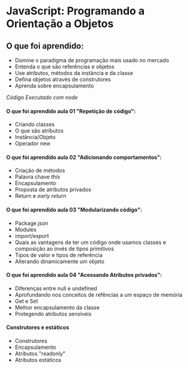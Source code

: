 # JavaScript: Programando a Orientação a Objetos

## O que foi aprendido:

- Domine o paradigma de programação mais usado no mercado
- Entenda o que são referências e objetos
- Use atributos, métodos da instância e da classe
- Defina objetos através de construtores
- Aprenda sobre encapsulamento

<i>Código Executado com node</i>

#### O que foi aprendido aula 01 "Repetição de código":

- Criando classes
- O que são atributos
- Instância/Objeto
- Operador new

#### O que foi aprendido aula 02 "Adicionando comportamentos":

- Criação de métodos
- Palavra chave <i>this</i>
- Encapsulamento
- Proposta de atributos privados
- Return e <i>early return</i>

#### O que foi aprendido aula 03 "Modularizando código":

- Package.json
- Modules
- import/export
- Quais as vantagens de ter um código onde usamos classes e composição ao invés de tipos primitivos
- Tipos de valor e tipos de referência
- Alterando dinamicamente um objeto

#### O que foi aprendido aula 04 "Acessando Atributos privados":

- Diferenças entre null e undefined
- Aprofundando nos conceitos de refências a um espaço de memória
- Get e Set
- Melhor encapsulamento da classe
- Protegendo atributos sensíveis

#### Construtores e estáticos

- Construtores
- Encapsulamento
- Atributos "readonly"
- Atributos estáticos
